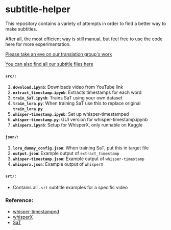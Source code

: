 ﻿# subtitle-helper
This repository contains a variety of attempts in order to find a better way to make subtitles. 

After all, the most efficient way is still manual, but feel free to use the code here for more experimentation.

[Please take an eye on our translation group's work](https://www.bilibili.com/video/BV1Kw4m1y7wc/?spm_id_from=333.999.0.0&vd_source=bbfcfb180385a4fbb35ff59145d76ef7)

[You can also find all our subtitle files here](https://drive.google.com/drive/folders/1Ja5W97xszDjXms-DCX4AMMJ3Lt56M-SA?usp=drive_link)


#### `src/`:

1. **`download.ipynb`**: Downloads video from YouTube link
2. **`extract_timestamp.ipynb`**: Extracts timestamps for each word
3. **`train_SaT.ipynb`**: Trains SaT using your own dataset
4. **`train_lora.py`**: When training SaT use this to replace original **`train_lora.py`**
5. **`whisper-timestamp.ipynb`**: Set up whisper-timestamped
6. **`whisper-timestamp.py`**: GUI version for whisper-timestamp.ipynb
7. **`whisperx.ipynb`**: Setup for WhisperX, only runnable on Kaggle

#### `json/`:

1. **`lora_dummy_config.json`**: When training SaT, put this in target file
2. **`output.json`**: Example output of `extract_timestamp`
3. **`whisper-timestamp.json`**: Example output of `whisper-timestamp`
4. **`whisperx.json`**: Example output of `whisperX`

#### `srt/`:

- Contains all `.srt` subtitle examples for a specific video



### Reference:

- [whisper-timestamped](https://github.com/linto-ai/whisper-timestamped)
- [whisperX](https://github.com/m-bain/whisperX)
- [SaT](https://github.com/segment-any-text/wtpsplit)
